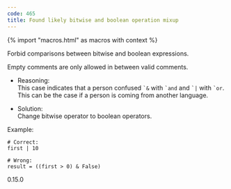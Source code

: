 ```yaml
---
code: 465
title: Found likely bitwise and boolean operation mixup
---
```


{% import "macros.html" as macros with context %}

Forbid comparisons between bitwise and boolean expressions.

Empty comments are only allowed in between valid comments.

  - Reasoning:  
    This case indicates that a person confused `` `& `` with `` `and ``
    and `` `| `` with `` `or ``. This can be the case if a person is
    coming from another language.

  - Solution:  
    Change bitwise operator to boolean operators.

Example:

    # Correct:
    first | 10
    
    # Wrong:
    result = ((first > 0) & False)

<div class="versionadded">

0.15.0

</div>